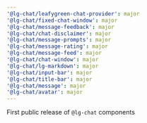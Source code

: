 ```yaml
---
'@lg-chat/leafygreen-chat-provider': major
'@lg-chat/fixed-chat-window': major
'@lg-chat/message-feedback': major
'@lg-chat/chat-disclaimer': major
'@lg-chat/message-prompts': major
'@lg-chat/message-rating': major
'@lg-chat/message-feed': major
'@lg-chat/chat-window': major
'@lg-chat/lg-markdown': major
'@lg-chat/input-bar': major
'@lg-chat/title-bar': major
'@lg-chat/message': major
'@lg-chat/avatar': major
---
```


First public release of `@lg-chat` components
